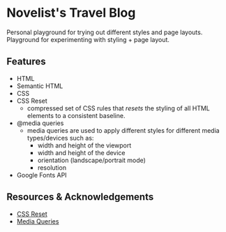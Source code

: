 # Novelist's Travel Blog
Personal playground for trying out different styles and page layouts. <br />
Playground for experimenting with styling + page layout.

## Features
* HTML
* Semantic HTML
* CSS
* CSS Reset
  * compressed set of CSS rules that *resets* the styling of all HTML elements to a consistent baseline.
* @media queries
  * media queries are used to apply different styles for different media types/devices such as:
    * width and height of the viewport
    * width and height of the device
    * orientation (landscape/portrait mode)
    * resolution
* Google Fonts API

## Resources & Acknowledgements
* [CSS Reset](https://cssdeck.com/blog/what-is-a-css-reset/)
* [Media Queries](https://www.w3schools.com/cssref/css3_pr_mediaquery.php)